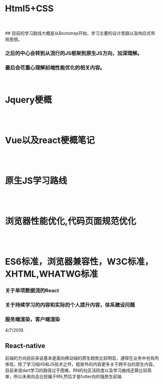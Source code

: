 ﻿# Html5+CSS
<br> 
<br> 
## 目前的学习路线大概是从Bootstrap开始，学习主要的设计思路以及响应式布局思想。

### 之后的中心会转到从流行的JS框架到原生JS方向，加深理解。

### 最后会花重心理解前端性能优化的相关内容。
<br> 

# Jquery梗概
<br> 
<br> 

# Vue以及react梗概笔记
<br> 
<br> 

# 原生JS学习路线
<br> 
<br> 

# 浏览器性能优化,代码页面规范优化
<br> 
<br> 

# ES6标准，浏览器兼容性，W3C标准，XHTML,WHATWG标准

### 关于单项数据流的React

### 关于持续学习的内容和实际的个人提升内容，体系建设问题

### 服务端渲染，客户端渲染
4/7/2019.
## React-native
前端的方向目前来说基本是面向移动端的原生趋势比较明显，通常在业务中也有所体现，除了学习纯H5和JS技术之外，框架外的内容更多关于跨平台的原生内容。
目前来说dart学习的路径过于困难，RN的社区活跃度以及学习曲线还算比较简单，所以未来向会比较偏于RN,然后才是futter向的强原生前端


